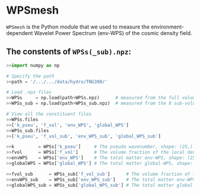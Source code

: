 # WPSmesh
`WPSmesh` is the Python module that we used to measure the environment-dependent Wavelet Power Spectrum (env-WPS) of the cosmic density field. 

## The constents of `WPSs(_sub).npz`:
```Python
>>import numpy as np

# Specify the path
>>path = '/.../.../data/hydro/TNG300/'

# Load .npz files
>>WPSs     = np.load(path+WPSs.npz)      # measured from the full volume
>>WPSs_sub = np.load(path+WPSs_sub.npz)  # measured from the 8 sub-volumes

# View all the constituent files
>>WPSs.files
>>['k_pseu', 'f_vol', 'env_WPS', 'global_WPS']
>>WPSs_sub.files
>>['k_pseu', 'f_vol_sub', 'env_WPS_sub', 'global_WPS_sub']

>>k         = WPSs['k_pseu']     # The pseudo wavenumber, shape: (25,)
>>fvol      = WPSs['f_vol']      # The volume fraction of the local density environment, shape: (8,)
>>envWPS    = WPSs['env_WPS']    # The total matter env-WPS, shape: (25,8)
>>globalWPS = WPSs['global_WPS'] # The total matter global-WPS, shape: (25,)

>>fvol_sub      = WPSs_sub['f_vol_sub']      # The volume fraction of the local density environment, shape: (8,8)
>>envWPS_sub    = WPSs_sub['env_WPS_sub']    # The total matter env-WPS, shape: (25,8,8)
>>globalWPS_sub = WPSs_sub['global_WPS_sub'] # The total matter global-WPS, shape: (25,8)
```
